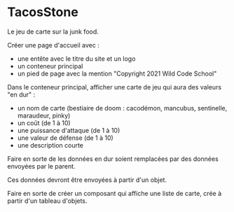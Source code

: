 # TacosStone

Le jeu de carte sur la junk food.

Créer une page d'accueil avec :
- une entête avec le titre du site et un logo
- un conteneur principal
- un pied de page avec la mention "Copyright 2021 Wild Code School"

Dans le conteneur principal, afficher une carte de jeu qui aura des valeurs "en dur" :
- un nom de carte  (bestiaire de doom : cacodémon, mancubus, sentinelle, maraudeur, pinky)
- un coût (de 1 à 10)
- une puissance d'attaque (de 1 à 10)
- une valeur de défense (de 1 à 10)
- une description courte

Faire en sorte de les données en dur soient remplacées par des données envoyées par le parent.

Ces données devront être envoyées à partir d'un objet.

Faire en sorte de créer un composant qui affiche une liste de carte, crée à partir d'un tableau d'objets.

